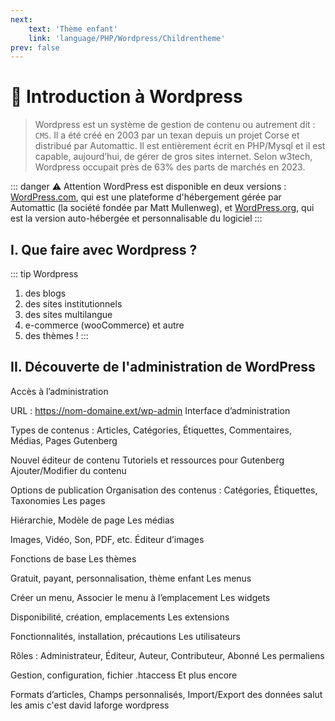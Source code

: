 ```yaml
---
next: 
    text: 'Thème enfant'
    link: 'language/PHP/Wordpress/Childrentheme'
prev: false
---
```

# 📜 Introduction à Wordpress
> Wordpress est un système de gestion de contenu ou autrement dit : `CMS`. Il a été créé en 2003 par un texan depuis un projet Corse et distribué par Automattic. Il est entièrement écrit en PHP/Mysql et il est capable, aujourd’hui, de gérer de gros sites internet. Selon w3tech, Wordpress occupait près de 63% des parts de marchés en 2023.

::: danger ⚠️ Attention
WordPress est disponible en deux versions : <a href="wordpress.com">WordPress.com</a>, qui est une plateforme d'hébergement gérée par Automattic (la société fondée par Matt Mullenweg), et <a href="wordpress.org">WordPress.org</a>, qui est la version auto-hébergée et personnalisable du logiciel
:::

## I. Que faire avec Wordpress ?
::: tip Wordpress
1. des blogs
2. des sites institutionnels
3. des sites multilangue
4. e-commerce (wooCommerce) et autre
5. des thèmes !
:::

## II. Découverte de l'administration de WordPress
Accès à l’administration

URL : https://nom-domaine.ext/wp-admin
Interface d’administration

Types de contenus : Articles, Catégories, Étiquettes, Commentaires, Médias, Pages
Gutenberg

Nouvel éditeur de contenu
Tutoriels et ressources pour Gutenberg
Ajouter/Modifier du contenu

Options de publication
Organisation des contenus : Catégories, Étiquettes, Taxonomies
Les pages

Hiérarchie, Modèle de page
Les médias

Images, Vidéo, Son, PDF, etc.
Éditeur d’images

Fonctions de base
Les thèmes

Gratuit, payant, personnalisation, thème enfant
Les menus

Créer un menu, Associer le menu à l’emplacement
Les widgets

Disponibilité, création, emplacements
Les extensions

Fonctionnalités, installation, précautions
Les utilisateurs

Rôles : Administrateur, Éditeur, Auteur, Contributeur, Abonné
Les permaliens

Gestion, configuration, fichier .htaccess
Et plus encore

Formats d’articles, Champs personnalisés, Import/Export des données
salut les amis c'est david laforge wordpress